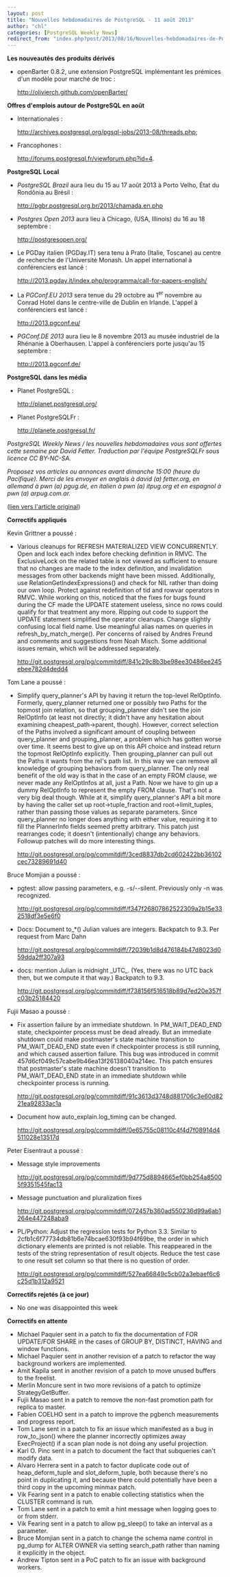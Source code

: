 ```yaml
---
layout: post
title: "Nouvelles hebdomadaires de PostgreSQL - 11 août 2013"
author: "chl"
categories: [PostgreSQL Weekly News]
redirect_from: "index.php?post/2013/08/16/Nouvelles-hebdomadaires-de-PostgreSQL-11-août-2013"
---
```



<p><strong>Les nouveaut&eacute;s des produits d&eacute;riv&eacute;s</strong></p>

<ul>

<li>openBarter 0.8.2, une extension PostgreSQL impl&eacute;mentant les pr&eacute;mices d'un mod&egrave;le pour march&eacute; de troc&nbsp;: 

<a target="_blank" href="http://olivierch.github.com/openBarter/">http://olivierch.github.com/openBarter/</a></li>

</ul>

<p><strong>Offres d'emplois autour de PostgreSQL en ao&ucirc;t</strong></p>

<ul>

<li>Internationales&nbsp;: 

<a target="_blank" href="http://archives.postgresql.org/pgsql-jobs/2013-08/threads.php">http://archives.postgresql.org/pgsql-jobs/2013-08/threads.php</a>;</li>

<li>Francophones&nbsp;: 

<a target="_blank" href="http://forums.postgresql.fr/viewforum.php?id=4">http://forums.postgresql.fr/viewforum.php?id=4</a>.</li>

</ul>

<p><strong>PostgreSQL Local</strong></p>

<ul>

<li><em>PostgreSQL Brazil</em> aura lieu du 15 au 17 ao&ucirc;t 2013 &agrave; Porto Velho, &Eacute;tat du Rond&ocirc;nia au Br&eacute;sil&nbsp;: 

<a target="_blank" href="http://pgbr.postgresql.org.br/2013/chamada.en.php">http://pgbr.postgresql.org.br/2013/chamada.en.php</a></li>

<li><em>Postgres Open 2013</em> aura lieu &agrave; Chicago, (USA, Illinois) du 16 au 18 septembre&nbsp;: 

<a target="_blank" href="http://postgresopen.org/">http://postgresopen.org/</a></li>

<li>Le PGDay italien (PGDay.IT) sera tenu &agrave; Prato (Italie, Toscane) au centre de recherche de l'Universit&eacute; Monash. Un appel international &agrave; conf&eacute;renciers est lanc&eacute;&nbsp;: 

<a target="_blank" href="http://2013.pgday.it/index.php/programma/call-for-papers-english/">http://2013.pgday.it/index.php/programma/call-for-papers-english/</a></li>

<li>La <em>PGConf.EU 2013</em> sera tenue du 29 octobre au 1<sup>er</sup> novembre au Conrad Hotel dans le centre-ville de Dublin en Irlande. L'appel &agrave; conf&eacute;renciers est lanc&eacute;&nbsp;: 

<a target="_blank" href="http://2013.pgconf.eu/">http://2013.pgconf.eu/</a></li>

<li><em>PGConf.DE 2013</em> aura lieu le 8 novembre 2013 au mus&eacute;e industriel de la Rh&eacute;nanie &agrave; Oberhausen. L'appel &agrave; conf&eacute;renciers porte jusqu'au 15 septembre&nbsp;: 

<a target="_blank" href="http://2013.pgconf.de/">http://2013.pgconf.de/</a></li>

</ul>

<p><strong>PostgreSQL dans les m&eacute;dia</strong></p>

<ul>

<li>Planet PostgreSQL&nbsp;: 

<a target="_blank" href="http://planet.postgresql.org/">http://planet.postgresql.org/</a></li>

<li>Planet PostgreSQLFr&nbsp;: 

<a target="_blank" href="http://planete.postgresql.fr/">http://planete.postgresql.fr/</a></li>

</ul>

<p><i>PostgreSQL Weekly News / les nouvelles hebdomadaires vous sont offertes cette semaine par David Fetter. Traduction par l'&eacute;quipe PostgreSQLFr sous licence CC BY-NC-SA.</i></p>

<p><i>Proposez vos articles ou annonces avant dimanche 15:00 (heure du Pacifique). Merci de les envoyer en anglais &agrave; david (a) fetter.org, en allemand &agrave; pwn (a) pgug.de, en italien &agrave; pwn (a) itpug.org et en espagnol &agrave; pwn (a) arpug.com.ar.</i></p>

<p>(<a target="_blank" href="http://www.postgresql.org/message-id/20130812052917.GB20676@fetter.org">lien vers l'article original</a>)</p>

<!--more-->


<p><strong>Correctifs appliqu&eacute;s</strong></p>

<p>Kevin Grittner a pouss&eacute;&nbsp;:</p>

<ul>

<li>Various cleanups for REFRESH MATERIALIZED VIEW CONCURRENTLY. Open and lock each index before checking definition in RMVC. The ExclusiveLock on the related table is not viewed as sufficient to ensure that no changes are made to the index definition, and invalidation messages from other backends might have been missed. Additionally, use RelationGetIndexExpressions() and check for NIL rather than doing our own loop. Protect against redefinition of tid and rowvar operators in RMVC. While working on this, noticed that the fixes for bugs found during the CF made the UPDATE statement useless, since no rows could qualify for that treatment any more. Ripping out code to support the UPDATE statement simplified the operator cleanups. Change slightly confusing local field name. Use meaningful alias names on queries in refresh_by_match_merge(). Per concerns of raised by Andres Freund and comments and suggestions from Noah Misch. Some additional issues remain, which will be addressed separately. 

<a target="_blank" href="http://git.postgresql.org/pg/commitdiff/841c29c8b3be98ee30486ee245ebee782d4dedd4">http://git.postgresql.org/pg/commitdiff/841c29c8b3be98ee30486ee245ebee782d4dedd4</a></li>

</ul>

<p>Tom Lane a pouss&eacute;&nbsp;:</p>

<ul>

<li>Simplify query_planner's API by having it return the top-level RelOptInfo. Formerly, query_planner returned one or possibly two Paths for the topmost join relation, so that grouping_planner didn't see the join RelOptInfo (at least not directly; it didn't have any hesitation about examining cheapest_path-&gt;parent, though). However, correct selection of the Paths involved a significant amount of coupling between query_planner and grouping_planner, a problem which has gotten worse over time. It seems best to give up on this API choice and instead return the topmost RelOptInfo explicitly. Then grouping_planner can pull out the Paths it wants from the rel's path list. In this way we can remove all knowledge of grouping behaviors from query_planner. The only real benefit of the old way is that in the case of an empty FROM clause, we never made any RelOptInfos at all, just a Path. Now we have to gin up a dummy RelOptInfo to represent the empty FROM clause. That's not a very big deal though. While at it, simplify query_planner's API a bit more by having the caller set up root-&gt;tuple_fraction and root-&gt;limit_tuples, rather than passing those values as separate parameters. Since query_planner no longer does anything with either value, requiring it to fill the PlannerInfo fields seemed pretty arbitrary. This patch just rearranges code; it doesn't (intentionally) change any behaviors. Followup patches will do more interesting things. 

<a target="_blank" href="http://git.postgresql.org/pg/commitdiff/3ced8837db2cd602422bb36102cec73289691d40">http://git.postgresql.org/pg/commitdiff/3ced8837db2cd602422bb36102cec73289691d40</a></li>

</ul>

<p>Bruce Momjian a pouss&eacute;&nbsp;:</p>

<ul>

<li>pgtest: allow passing parameters, e.g. -s/--silent. Previously only -n was recognized. 

<a target="_blank" href="http://git.postgresql.org/pg/commitdiff/f347f26807862522309a2b15e332518df3e5e6f0">http://git.postgresql.org/pg/commitdiff/f347f26807862522309a2b15e332518df3e5e6f0</a></li>

<li>Docs: Document to_*() Julian values are integers. Backpatch to 9.3. Per request from Marc Dahn 

<a target="_blank" href="http://git.postgresql.org/pg/commitdiff/72039b1d8d476184b47d8023d059dda2ff307a93">http://git.postgresql.org/pg/commitdiff/72039b1d8d476184b47d8023d059dda2ff307a93</a></li>

<li>docs: mention Julian is midnight _UTC_. (Yes, there was no UTC back then, but we compute it that way.) Backpatch to 9.3. 

<a target="_blank" href="http://git.postgresql.org/pg/commitdiff/f738156f516518b89d7ed20e357fc03b25184420">http://git.postgresql.org/pg/commitdiff/f738156f516518b89d7ed20e357fc03b25184420</a></li>

</ul>

<p>Fujii Masao a pouss&eacute;&nbsp;:</p>

<ul>

<li>Fix assertion failure by an immediate shutdown. In PM_WAIT_DEAD_END state, checkpointer process must be dead already. But an immediate shutdown could make postmaster's state machine transition to PM_WAIT_DEAD_END state even if checkpointer process is still running, and which caused assertion failure. This bug was introduced in commit 457d6cf049c57cabe9b46ea13f26138040a214ec. This patch ensures that postmaster's state machine doesn't transition to PM_WAIT_DEAD_END state in an immediate shutdown while checkpointer process is running. 

<a target="_blank" href="http://git.postgresql.org/pg/commitdiff/91c3613d3748d881706c3e60d8221ea92833ac1a">http://git.postgresql.org/pg/commitdiff/91c3613d3748d881706c3e60d8221ea92833ac1a</a></li>

<li>Document how auto_explain.log_timing can be changed. 

<a target="_blank" href="http://git.postgresql.org/pg/commitdiff/0e65755c08110c4f4d7f08914d4511028e13517d">http://git.postgresql.org/pg/commitdiff/0e65755c08110c4f4d7f08914d4511028e13517d</a></li>

</ul>

<p>Peter Eisentraut a pouss&eacute;&nbsp;:</p>

<ul>

<li>Message style improvements 

<a target="_blank" href="http://git.postgresql.org/pg/commitdiff/9d775d8894665ef0bb254a85005f9351545fac13">http://git.postgresql.org/pg/commitdiff/9d775d8894665ef0bb254a85005f9351545fac13</a></li>

<li>Message punctuation and pluralization fixes 

<a target="_blank" href="http://git.postgresql.org/pg/commitdiff/072457b360ad550236d99a6ab1264e447248aba9">http://git.postgresql.org/pg/commitdiff/072457b360ad550236d99a6ab1264e447248aba9</a></li>

<li>PL/Python: Adjust the regression tests for Python 3.3. Similar to 2cfb1c6f77734db81b6e74bcae630f93b94f69be, the order in which dictionary elements are printed is not reliable. This reappeared in the tests of the string representation of result objects. Reduce the test case to one result set column so that there is no question of order. 

<a target="_blank" href="http://git.postgresql.org/pg/commitdiff/527ea66849c5cb02a3ebaef6c6c25d1b312a9521">http://git.postgresql.org/pg/commitdiff/527ea66849c5cb02a3ebaef6c6c25d1b312a9521</a></li>

</ul>

<p><strong>Correctifs rejet&eacute;s (&agrave; ce jour)</strong></p>

<ul>

<li>No one was disappointed this week</li>

</ul>

<p><strong>Correctifs en attente</strong></p>

<ul>

<li>Michael Paquier sent in a patch to fix the documentation of FOR UPDATE/FOR SHARE in the cases of GROUP BY, DISTINCT, HAVING and window functions.</li>

<li>Michael Paquier sent in another revision of a patch to refactor the way background workers are implemented.</li>

<li>Amit Kapila sent in another revision of a patch to move unused buffers to the freelist.</li>

<li>Merlin Moncure sent in two more revisions of a patch to optimize StrategyGetBuffer.</li>

<li>Fujii Masao sent in a patch to remove the non-fast promotion path for replica to master.</li>

<li>Fabien COELHO sent in a patch to improve the pgbench measurements and progress report.</li>

<li>Tom Lane sent in a patch to fix an issue which manifested as a bug in row_to_json() where the planner incorrectly optimizes away ExecProject() if a scan plan node is not doing any useful projection.</li>

<li>Karl O. Pinc sent in a patch to document the fact that subqueries can't modify data.</li>

<li>Alvaro Herrera sent in a patch to factor duplicate code out of heap_deform_tuple and slot_deform_tuple, both because there's no point in duplicating it, and because there could potentially have been a third copy in the upcoming minmax patch.</li>

<li>Vik Fearing sent in a patch to enable collecting statistics when the CLUSTER command is run.</li>

<li>Tom Lane sent in a patch to emit a hint message when logging goes to or from stderr.</li>

<li>Vik Fearing sent in a patch to allow pg_sleep() to take an interval as a parameter.</li>

<li>Bruce Momjian sent in a patch to change the schema name control in pg_dump for ALTER OWNER via setting search_path rather than naming it explicitly in the object.</li>

<li>Andrew Tipton sent in a PoC patch to fix an issue with background workers.</li>

</ul>